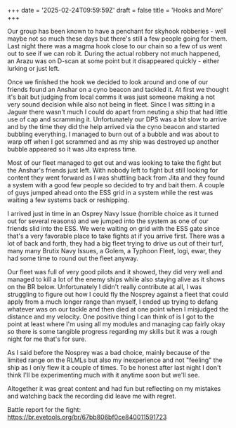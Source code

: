 +++
date = '2025-02-24T09:59:59Z'
draft = false
title = 'Hooks and More'
+++

Our group has been known to have a penchant for skyhook robberies - well maybe not so much these days but there's still a few people going for them. Last night there was a magma hook close to our chain so a few of us went out to see if we can rob it. During the actual robbery not much happened, an Arazu was on D-scan at some point but it disappeared quickly - either lurking or just left.

Once we finished the hook we decided to look around and one of our friends found an Anshar on a cyno beacon and tackled it. At first we thought it's bait but judging from local comms it was just someone making a not very sound decision while also not being in fleet. Since I was sitting in a Jaguar there wasn't much I could do apart from neuting a ship that had little use of cap and scramming it. Unfortunately our DPS was a bit slow to arrive and by the time they did the help arrived via the cyno beacon and started bubbling everything. I managed to burn out of a bubble and was about to warp off when I got scrammed and as my ship was destroyed up another bubble appeared so it was Jita express time.

Most of our fleet managed to get out and was looking to take the fight but the Anshar's friends just left. With nobody left to fight but still looking for content they went forward as I was shuttling back from Jita and they found a system with a good few people so decided to try and bait them. A couple of guys jumped ahead onto the ESS grid in a system while the rest was waiting a few systems back or reshipping.

I arrived just in time in an Osprey Navy Issue (horrible choice as it turned out for several reasons) and we jumped into the system as one of our friends slid into the ESS. We were waiting on grid with the ESS gate since that's a very favorable place to take fights at if you arrive first. There was a lot of back and forth, they had a big fleet trying to drive us out of their turf, many many Brutix Navy Issues, a Golem, a Typhoon Fleet, logi, ewar, they had some time to round out the fleet anyway.

Our fleet was full of very good pilots and it showed, they did very well and managed to kill a lot of the enemy ships while also staying alive as it shows on the BR below. Unfortunately I didn't really contribute at all, I was struggling to figure out how I could fly the Nosprey against a fleet that could apply from a much longer range than myself, I ended up trying to defang whatever was on our tackle and then died at one point when I misjudged the distance and my velocity. One positive thing I can think of is I got to the point at least where I'm using all my modules and managing cap fairly okay so there is some tangible progress regarding my skills but it was a rough night for me that's for sure.

As I said before the Nosprey was a bad choice, mainly because of the limited range on the RLMLs but also my inexperience and not "feeling" the ship as I only flew it a couple of times. To be honest after last night I don't think I'll be experimenting much with it anytime soon but we'll see.

Altogether it was great content and had fun but reflecting on my mistakes and watching back the recording did leave me with regret.

Battle report for the fight: https://br.evetools.org/br/67bb806bf0ce840011591723